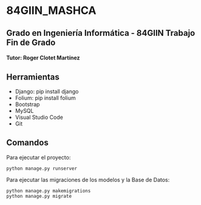 # 84GIIN_MASHCA

## Grado en Ingeniería Informática - 84GIIN Trabajo Fin de Grado
#### Tutor: Roger Clotet Martínez

## Herramientas

- Django: pip install django
- Folium: pip install folium
- Bootstrap
- MySQL
- Visual Studio Code
- Git

## Comandos

Para ejecutar el proyecto: 
```
python manage.py runserver
```

Para ejecutar las migraciones de los modelos y la Base de Datos: 
```
python manage.py makemigrations
python manage.py migrate
```
